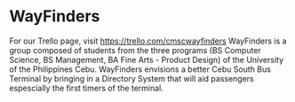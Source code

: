 # WayFinders
For our Trello page, visit https://trello.com/cmscwayfinders
WayFinders is a group composed of students from the three programs (BS Computer Science, BS Management, BA Fine Arts - Product Design) of the University of the Philippines Cebu. WayFinders envisions a better Cebu South Bus Terminal by  bringing in a Directory System that will aid passengers espescially the first timers of the terminal.
